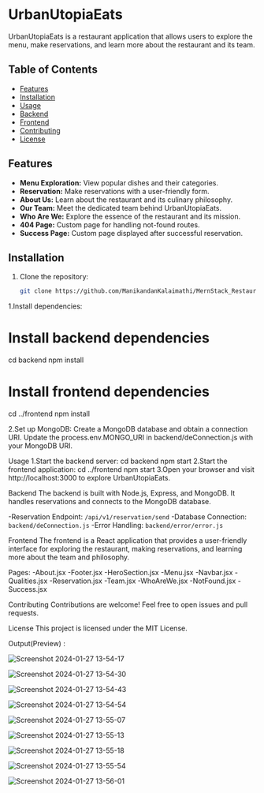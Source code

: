 # UrbanUtopiaEats

UrbanUtopiaEats is a restaurant application that allows users to explore the menu, make reservations, and learn more about the restaurant and its team.

## Table of Contents

- [Features](#features)
- [Installation](#installation)
- [Usage](#usage)
- [Backend](#backend)
- [Frontend](#frontend)
- [Contributing](#contributing)
- [License](#license)

## Features

- **Menu Exploration:** View popular dishes and their categories.
- **Reservation:** Make reservations with a user-friendly form.
- **About Us:** Learn about the restaurant and its culinary philosophy.
- **Our Team:** Meet the dedicated team behind UrbanUtopiaEats.
- **Who Are We:** Explore the essence of the restaurant and its mission.
- **404 Page:** Custom page for handling not-found routes.
- **Success Page:** Custom page displayed after successful reservation.

## Installation

1. Clone the repository:

   ```bash
   git clone https://github.com/ManikandanKalaimathi/MernStack_Restaurant

1.Install dependencies:
# Install backend dependencies
cd backend
npm install

# Install frontend dependencies
cd ../frontend
npm install

2.Set up MongoDB:
Create a MongoDB database and obtain a connection URI.
Update the process.env.MONGO_URI in backend/deConnection.js with your MongoDB URI.

Usage
1.Start the backend server:
cd backend
npm start
2.Start the frontend application:
cd ../frontend
npm start
3.Open your browser and visit http://localhost:3000 to explore UrbanUtopiaEats.

Backend
The backend is built with Node.js, Express, and MongoDB. It handles reservations and connects to the MongoDB database.

-Reservation Endpoint: `/api/v1/reservation/send`
-Database Connection: `backend/deConnection.js`
-Error Handling: `backend/error/error.js`

Frontend
The frontend is a React application that provides a user-friendly interface for exploring the restaurant, making reservations, and learning more about the team and philosophy.

Pages:
-About.jsx
-Footer.jsx
-HeroSection.jsx
-Menu.jsx
-Navbar.jsx
-Qualities.jsx
-Reservation.jsx
-Team.jsx
-WhoAreWe.jsx
-NotFound.jsx
-Success.jsx

Contributing
Contributions are welcome! Feel free to open issues and pull requests.

License
This project is licensed under the MIT License.

Output(Preview) :

![Screenshot 2024-01-27 13-54-17](https://github.com/ManikandanKalaimathi/MernStack_Restaurant/assets/120374567/a4daf954-188d-465c-ab34-65b1f4b8c25c)


![Screenshot 2024-01-27 13-54-30](https://github.com/ManikandanKalaimathi/MernStack_Restaurant/assets/120374567/d384bd2f-10a3-42e2-8302-46751ec89d0d)


![Screenshot 2024-01-27 13-54-43](https://github.com/ManikandanKalaimathi/MernStack_Restaurant/assets/120374567/dd9cbbe5-c94b-4f4d-aa33-61c98312b938)



![Screenshot 2024-01-27 13-54-54](https://github.com/ManikandanKalaimathi/MernStack_Restaurant/assets/120374567/3be258ec-09e5-44ea-8576-ea08de75e053)



![Screenshot 2024-01-27 13-55-07](https://github.com/ManikandanKalaimathi/MernStack_Restaurant/assets/120374567/658eac1e-b184-4e3b-9a3b-9f6231bb34f8)



![Screenshot 2024-01-27 13-55-13](https://github.com/ManikandanKalaimathi/MernStack_Restaurant/assets/120374567/9f2dc92d-c60d-48c6-afdf-394c3ec49c87)



![Screenshot 2024-01-27 13-55-18](https://github.com/ManikandanKalaimathi/MernStack_Restaurant/assets/120374567/8bf255d4-65e7-4123-baaf-dc6f9c29a0be)



![Screenshot 2024-01-27 13-55-54](https://github.com/ManikandanKalaimathi/MernStack_Restaurant/assets/120374567/29d8a03d-0783-4d51-baab-38baba473914)



![Screenshot 2024-01-27 13-56-01](https://github.com/ManikandanKalaimathi/MernStack_Restaurant/assets/120374567/c6ad8989-aff9-4e34-aef4-f9f494e525a5)

